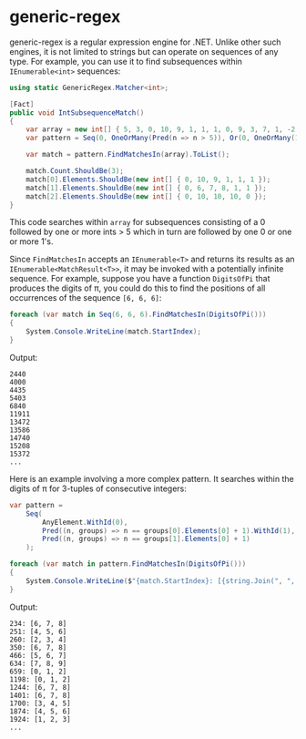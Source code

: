 # generic-regex

generic-regex is a regular expression engine for .NET. Unlike other such engines, it is not limited to strings but can operate on sequences of any type. For example, you can use it to find subsequences within `IEnumerable<int>` sequences:

```cs
using static GenericRegex.Matcher<int>;

[Fact]
public void IntSubsequenceMatch()
{
    var array = new int[] { 5, 3, 0, 10, 9, 1, 1, 1, 0, 9, 3, 7, 1, -2, 9, 0, 6, 7, 8, 1, 1, 5, 0, 9, 8, 7, 2, 0, 10, 10, 10, 0, 5 };
    var pattern = Seq(0, OneOrMany(Pred(n => n > 5)), Or(0, OneOrMany(1)));

    var match = pattern.FindMatchesIn(array).ToList();

    match.Count.ShouldBe(3);
    match[0].Elements.ShouldBe(new int[] { 0, 10, 9, 1, 1, 1 });
    match[1].Elements.ShouldBe(new int[] { 0, 6, 7, 8, 1, 1 });
    match[2].Elements.ShouldBe(new int[] { 0, 10, 10, 10, 0 });
}
```

This code searches within `array` for subsequences consisting of a 0 followed by one or more ints > 5 which in turn are followed by one 0 or one or more 1's.

Since `FindMatchesIn` accepts an `IEnumerable<T>` and returns its results as an `IEnumerable<MatchResult<T>>`, it may be invoked with a potentially infinite sequence. For example, suppose you have a function `DigitsOfPi` that produces the digits of π, you could do this to find the positions of all occurrences of the sequence `[6, 6, 6]`:

```cs
foreach (var match in Seq(6, 6, 6).FindMatchesIn(DigitsOfPi()))
{
    System.Console.WriteLine(match.StartIndex);
}
```

Output:

    2440
    4000
    4435
    5403
    6840
    11911
    13472
    13586
    14740
    15208
    15372
    ...

Here is an example involving a more complex pattern. It searches within the digits of π for 3-tuples of consecutive integers:

```cs
var pattern =
    Seq(
        AnyElement.WithId(0),
        Pred((n, groups) => n == groups[0].Elements[0] + 1).WithId(1),
        Pred((n, groups) => n == groups[1].Elements[0] + 1)
    );

foreach (var match in pattern.FindMatchesIn(DigitsOfPi()))
{
    System.Console.WriteLine($"{match.StartIndex}: [{string.Join(", ", match.Elements)}]");
}
```

Output:

    234: [6, 7, 8]
    251: [4, 5, 6]
    260: [2, 3, 4]
    350: [6, 7, 8]
    466: [5, 6, 7]
    634: [7, 8, 9]
    659: [0, 1, 2]
    1198: [0, 1, 2]
    1244: [6, 7, 8]
    1401: [6, 7, 8]
    1700: [3, 4, 5]
    1874: [4, 5, 6]
    1924: [1, 2, 3]
    ...
